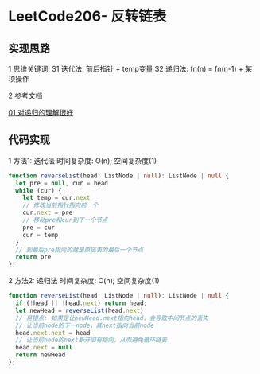 # LeetCode206- 反转链表

## 实现思路

1 思维关键词: 
  S1 迭代法: 前后指针 + temp变量
  S2 递归法: fn(n) = fn(n-1) + 某项操作

2 参考文档 

[01 对递归的理解很好](https://leetcode.cn/problems/reverse-linked-list/solution/fan-zhuan-lian-biao-liang-chong-shi-xian-sk9y/)


## 代码实现

1 方法1: 迭代法  时间复杂度: O(n);  空间复杂度(1)
```ts
function reverseList(head: ListNode | null): ListNode | null {
  let pre = null, cur = head
  while (cur) {
    let temp = cur.next
    // 修改当前指针指向前一个
    cur.next = pre
    // 移动pre和cur到下一个节点
    pre = cur
    cur = temp
  }
  // 到最后pre指向的就是原链表的最后一个节点
  return pre
};
```

2 方法2: 递归法  时间复杂度: O(n);  空间复杂度(1)
```ts
function reverseList(head: ListNode | null): ListNode | null {
  if (!head || !head.next) return head;
  let newHead = reverseList(head.next)
  // 易错点: 如果是让newHead.next指向head，会导致中间节点的丢失
  // 让当前node的下一node，其next指向当前node
  head.next.next = head
  // 让当前node的next断开旧有指向，从而避免循环链表
  head.next = null
  return newHead
};
```